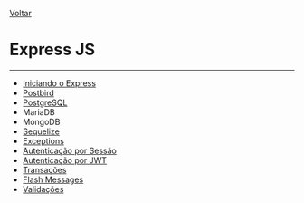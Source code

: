 [Voltar](/Readme.md)

# Express JS

---

- [Iniciando o Express](/src/express/startup.md)
- [Postbird](/src/express/postbird.md)
- [PostgreSQL](/src/express/postgresSQL.md)
- MariaDB
- MongoDB
- [Sequelize](/src/express/sequelize.md)
- [Exceptions](/src/express/exceptions.md)
- [Autenticação por Sessão](/src/express/sessionAuthentication.md)
- [Autenticação por JWT](/src/express/jwtAthentication.md)
- [Transações](/src/express/transactions.md)
- [Flash Messages](/src/express/flash.md)
- [Validações](/src/express/validations.md)
